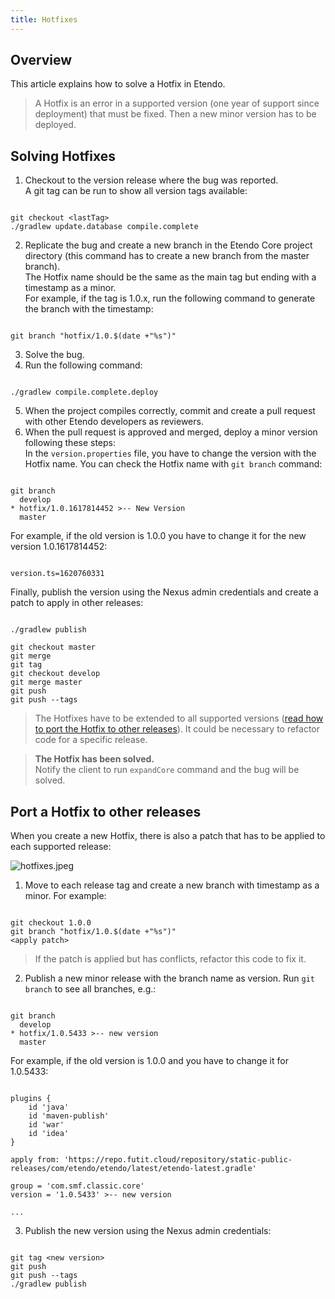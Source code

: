 ```yaml
---
title: Hotfixes
---
```


## Overview

This article explains how to solve a Hotfix in Etendo.

> A Hotfix is an error in a supported version (one year of support since deployment) that must be fixed. Then a new minor version has to be deployed.

## Solving Hotfixes

1.  Checkout to the version release where the bug was reported.  
    A git tag can be run to show all version tags available:

```plaintext

git checkout <lastTag>
./gradlew update.database compile.complete
```

2.  Replicate the bug and create a new branch in the Etendo Core project directory (this command has to create a new branch from the master branch).  
    The Hotfix name should be the same as the main tag but ending with a timestamp as a minor.  
    For example, if the tag is 1.0.x, run the following command to generate the branch with the timestamp:

```plaintext

git branch "hotfix/1.0.$(date +"%s")"
```

3.  Solve the bug.
4.  Run the following command:

```plaintext

./gradlew compile.complete.deploy
```

5.  When the project compiles correctly, commit and create a pull request with other Etendo developers as reviewers.
6.  When the pull request is approved and merged, deploy a minor version following these steps:  
    In the `version.properties` file, you have to change the version with the Hotfix name. You can check the Hotfix name with `git branch` command:

```plaintext

git branch
  develop
* hotfix/1.0.1617814452 >-- New Version
  master
```

For example, if the old version is 1.0.0 you have to change it for the new version 1.0.1617814452:

```plaintext

version.ts=1620760331
```

Finally, publish the version using the Nexus admin credentials and create a patch to apply in other releases:

```plaintext

./gradlew publish

git checkout master
git merge
git tag
git checkout develop
git merge master
git push
git push --tags
```

> The Hotfixes have to be extended to all supported versions ([read how to port the Hotfix to other releases](https://incidencias.atlassian.net/browse/ERP-336)). It could be necessary to refactor code for a specific release.

> **The Hotfix has been solved.**  
> Notify the client to run `expandCore` command and the bug will be solved.

## Port a Hotfix to other releases

When you create a new Hotfix, there is also a patch that has to be applied to each supported release:

![hotfixes.jpeg](/docs.etendo.software/assets/legacy/technicaldocumentation/securityandbugs/hotfixes.jpeg)

1.  Move to each release tag and create a new branch with timestamp as a minor. For example:

```plaintext

git checkout 1.0.0
git branch "hotfix/1.0.$(date +"%s")"
<apply patch>
```

> If the patch is applied but has conflicts, refactor this code to fix it.

2.  Publish a new minor release with the branch name as version. Run `git branch` to see all branches, e.g.:

```plaintext

git branch
  develop
* hotfix/1.0.5433 >-- new version
  master
```

For example, if the old version is 1.0.0 and you have to change it for 1.0.5433:

```plaintext

plugins {
    id 'java'
    id 'maven-publish'
    id 'war'
    id 'idea'
}

apply from: 'https://repo.futit.cloud/repository/static-public-releases/com/etendo/etendo/latest/etendo-latest.gradle'

group = 'com.smf.classic.core'
version = '1.0.5433' >-- new version

...
```

3.  Publish the new version using the Nexus admin credentials:

```plaintext

git tag <new version>
git push
git push --tags
./gradlew publish
```

